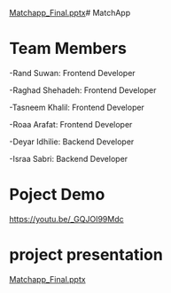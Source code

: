 [Matchapp_Final.pptx](https://github.com/RandSuwan/MatchApp/files/13638814/Matchapp_Final.pptx)# MatchApp
# Team Members
-Rand Suwan: Frontend Developer

-Raghad Shehadeh: Frontend Developer

-Tasneem Khalil: Frontend Developer

-Roaa Arafat: Frontend Developer

-Deyar Idhilie: Backend Developer

-Israa Sabri: Backend Developer

# Poject Demo
https://youtu.be/_GQJOI99Mdc
# project presentation
[Matchapp_Final.pptx](https://github.com/RandSuwan/MatchApp/files/13638809/Matchapp_Final.pptx)






